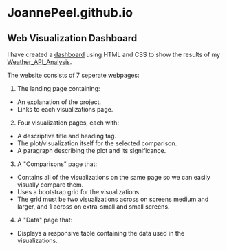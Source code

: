 # JoannePeel.github.io
## Web Visualization Dashboard
I have created a [dashboard](https://joannepeel.github.io/) using HTML and CSS to show the results of my [Weather_API_Analysis](https://github.com/JoannePeel/Weather_API_Analysis).

The website consists of 7 seperate webpages:
1. The landing page containing:
* An explanation of the project.
* Links to each visualizations page.

2. Four visualization pages, each with:
* A descriptive title and heading tag.
* The plot/visualization itself for the selected comparison.
* A paragraph describing the plot and its significance.

3. A "Comparisons" page that:
* Contains all of the visualizations on the same page so we can easily visually compare them.
* Uses a bootstrap grid for the visualizations.
* The grid must be two visualizations across on screens medium and larger, and 1 across on extra-small and small screens.

4. A "Data" page that:
* Displays a responsive table containing the data used in the visualizations.
